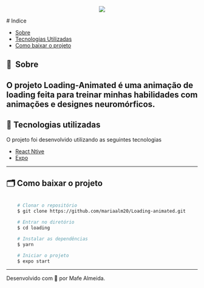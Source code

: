 <p align="center">
<img src="https://user-images.githubusercontent.com/50887367/103153930-1c819e80-4773-11eb-895a-d176d3f77b22.png">
</p>
# Indice

- [Sobre](#-sobre)
- [Tecnologias Utilizadas](#-tecnologias-utilizadas)
- [Como baixar o projeto](#-como-baixar-o-projeto)

## 🔖&nbsp; Sobre

O projeto Loading-Animated é uma animação de loading feita para treinar minhas habilidades com animações e designes neuromórficos.
---

## 🚀 Tecnologias utilizadas

O projeto foi desenvolvido utilizando as seguintes tecnologias

- [React Ntive](https://reactnative.dev/)
- [Expo](https://expo.io/)

---

## 🗂 Como baixar o projeto

```bash

    # Clonar o repositório
    $ git clone https://github.com/mariaalm20/Loading-animated.git

    # Entrar no diretório
    $ cd loading

    # Instalar as dependências
    $ yarn 

    # Iniciar o projeto
    $ expo start
```

---

Desenvolvido com 💜 por Mafe Almeida.
